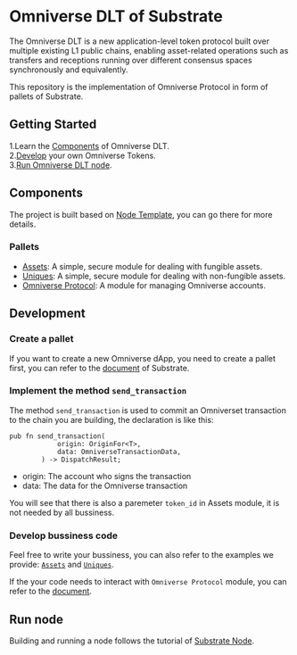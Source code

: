 # Omniverse DLT of Substrate

The Omniverse DLT is a new application-level token protocol built over multiple existing L1 public chains, enabling asset-related operations such as transfers and receptions running over different consensus spaces synchronously and equivalently.

This repository is the implementation of Omniverse Protocol in form of pallets of Substrate.

## Getting Started

1.Learn the [Components](#components) of Omniverse DLT.  
2.[Develop](#development) your own Omniverse Tokens.  
3.[Run Omniverse DLT node](#run-node).

## Components

The project is built based on [Node Template](https://github.com/substrate-developer-hub/substrate-node-template), you can go there for more details.

### Pallets
- [Assets](./pallets/assets/README.md): A simple, secure module for dealing with fungible assets.
- [Uniques](./pallets/uniques/README.md): A simple, secure module for dealing with non-fungible assets.
- [Omniverse Protocol](./pallets/omni-protocol/README.md): A module for managing Omniverse accounts.

## Development

### Create a pallet

If you want to create a new Omniverse dApp, you need to create a pallet first, you can refer to the [document](https://docs.substrate.io/tutorials/work-with-pallets/add-a-pallet/) of Substrate.

### Implement the method `send_transaction`

The method `send_transaction` is used to commit an Omniverset transaction to the chain you are building, the declaration is like this:

```
pub fn send_transaction(
			origin: OriginFor<T>,
			data: OmniverseTransactionData,
		) -> DispatchResult;
```

- origin: The account who signs the transaction  
- data: The data for the Omniverse transaction

You will see that there is also a paremeter `token_id` in Assets module, it is not needed by all bussiness.

### Develop bussiness code

Feel free to write your bussiness, you can also refer to the examples we provide: [`Assets`](./pallets/assets/) and [`Uniques`](./pallets/uniques/).

If the your code needs to interact with `Omniverse Protocol` module, you can refer to the [document](./pallets/omni-protocol/README.md).

## Run node

Building and running a node follows the tutorial of [Substrate Node](https://github.com/substrate-developer-hub/substrate-node-template/blob/main/README.md).